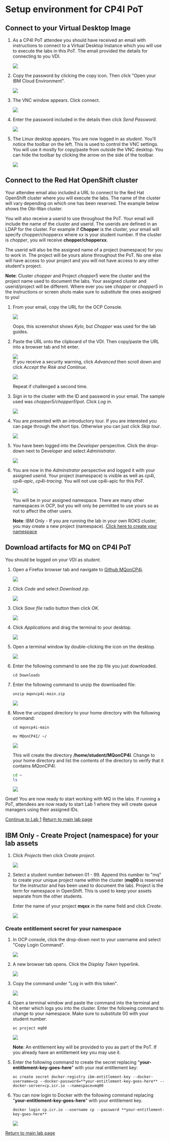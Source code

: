 # Setup environment for CP4I PoT

## Connect to your Virtual Desktop Image

1. As a CP4I PoT attendee you should have received an email with instructions to connect to a Virtual Desktop Instance which you will use to execute the labs in this PoT. The email provided the details for connecting to you VDI.

	![](./images/pots/mq-cp4i/env-setup/image101.png) 

1. Copy the password by clicking the copy icon. Then click "Open your IBM Cloud Environment". 

	![](./images/pots/mq-cp4i/env-setup/image102.png)
	
1. The VNC window appears. Click connect. 
	
	![](./images/pots/mq-cp4i/overview/image17.png)
	
1. Enter the password included in the details then click *Send Password*.

	![](./images/pots/mq-cp4i/overview/image18.png)
			
1. The Linux desktop appears. You are now logged in as *student*. You'll notice the toolbar on the left. This is used to control the VNC settings. You will use it mostly for copy/paste from outside the VNC desktop. You can hide the toolbar by clicking the arrow on the side of the toolbar.
	
	![](./images/pots/mq-cp4i/overview/image19.png)

## Connect to the Red Hat OpenShift cluster

Your attendee email also included a URL to connect to the Red Hat OpenShift cluster where you will execute the labs. The name of the cluster will vary depending on which one has been reserved. The example below shows the Obi-Wan cluster. 

You will also receive a userid to use throughout the PoT. Your email will include the name of the cluster and userid. The userids are defined in an LDAP for the cluster. For example if **Chopper** is the cluster, your email will specify chopper/chopperxx where xx is your student number. If the cluster is *chopper*, you will receive  **chopper/chopperxx**. 
 
The userid will also be the assigned name of a project (namespace) for you to work in. The project will be yours alone throughout the PoT. No one else will have access to your project and you will not have access to any other student's project. 
  
**Note**: Cluster *chopper* and Project *chopper5* were the cluster and the project name used to document the labs. Your assigned cluster and userid/project  will be different. Where ever you see *chopper* or *chopper5* in the instructions or screen shots make sure to substitute the ones assigned to you! 

1. From your email, copy the URL for the OCP Console.

	![](./images/pots/mq-cp4i/env-setup/image103.png)
	
	Oops, this screenshot shows *Kylo*, but *Chopper* was used for the lab guides.

1. Paste the URL onto the clipboard of the VDI. Then copy/paste the URL into a browser tab and hit enter. 

	![](./images/pots/mq-cp4i/env-setup/image104.png)	
	If you receive a security warning, click *Advanced* then scroll down and click *Accept the Risk and Continue*.
	
	![](./images/pots/mq-cp4i/env-setup/image104a.png)
	
	Repeat if challenged a second time.
	
1. Sign in to the cluster with the ID and password in your email. The sample used was *chopper5/chopper5!pot*. Click *Log in*.

	![](./images/pots/mq-cp4i/env-setup/image104b.png)

1. You are presented with an introductory tour. If you are interested you can page through the short tips. Otherwise you can just click *Skip tour*. 

	![](./images/pots/mq-cp4i/env-setup/image104d.png)
	
1. You have been logged into the *Developer* perspective. Click the drop-down next to Developer and select *Administrator*. 

	![](./images/pots/mq-cp4i/env-setup/image104c.png)
	 	
1. You are now in the *Adminstrator* perspective and logged it with your assigned userid. Your project (namespace) is visible as well as *cp4i*, *cp4i-apic*, *cp4i-tracing*. You will not use cp4i-apic for this PoT. 

	![](./images/pots/mq-cp4i/env-setup/image104e.png)
	
	You will be in your assigned namespace. There are many other namespaces in OCP, but you will only be permitted to use yours so as not to affect the other users.


	**Note**: IBM Only - If you are running the lab in your own ROKS cluster, you may create a new project (namespace). [Click here to create your namespace](#namespace) 

<a name="download"></a>	
## Download artifacts for MQ on CP4I PoT

You should be logged on your VDI as *student*. 

1. Open a Firefox browser tab and navigate to [Github MQonCP4i](https://github.com/ibm-cloudintegration/mqoncp4i).

	![](./images/pots/mq-cp4i/env-setup/image108.png)
	
1. Click *Code* and select *Download zip*.

	![](./images/pots/mq-cp4i/env-setup/image109.png)

1. Click *Save file* radio button then click *OK*.

	![](./images/pots/mq-cp4i/env-setup/image110.png)
	
1. Click *Applications* and drag the terminal to your desktop. 

	![](./images/pots/mq-cp4i/env-setup/image110a.png)
	
1. Open a terminal window by double-clicking the icon on the desktop.

	![](./images/pots/mq-cp4i/env-setup/image111.png)
	
1. Enter the following command to see the zip file you just downloaded.

	```
	cd Downloads
	```
	
1. Enter the following command to unzip the downloaded file:

	```
	unzip mqoncp4i-main.zip
	```
	
	![](./images/pots/mq-cp4i/env-setup/image112a.png)
	
1. Move the unzipped directory to your home directory with the following command:
	
	```
	cd mqoncp4i-main
	```
	
	```
	mv MQonCP4I/ ~/
	```
	
	![](./images/pots/mq-cp4i/env-setup/image113a.png) 
	
	This will create the directory **/home/student/MQonCP4I**. Change to your home directory and list the contents of the directory to verify that it contains *MQonCP4I*. 
	
	```sh
	cd ~
	ls
	```
	
	![](./images/pots/mq-cp4i/env-setup/image114a.png)
	
Great! You are now ready to start working with MQ in the labs. If running a PoT, attendees are now ready to start Lab 1 where they will create queue managers using their assigned IDs.

[Continue to Lab 1](../Lab_1/mq_cp4i_pot_lab1.md)
[Return to main lab page](../index.md)

<a name="namespace"></a>
## IBM Only - Create Project (namespace) for your lab assets

1. Click *Projects* then click *Create project*.

	![](./images/pots/mq-cp4i/env-setup/image106.png)
	
1. Select a student number between 01 - 99. Append this number to "mq" to create your unique project name within the cluster (**mq00** is reserved for the instructor and has been used to document the lab). Project is the term for namespace in OpenShift. This is used to keep your assets separate from the other students.

	Enter the name of your project **mqxx** in the name field and click *Create*. 
	
	![](./images/pots/mq-cp4i/env-setup/image107.png)
	
### Create entitlement secret for your namespace

1. In OCP console, click the drop-down next to your username and select "Copy Login Command".

	![](./images/pots/mq-cp4i/env-setup/image115.png)

1. A new browser tab opens. Click the *Display Token* hyperlink.

	![](./images/pots/mq-cp4i/env-setup/image116.png)
	
1. Copy the command under "Log in with this token".

	![](./images/pots/mq-cp4i/env-setup/image117.png)
	
1. Open a terminal window and paste the command into the terminal and hit enter which logs you into the cluster. Enter the following command to change to your namespace. Make sure to substitute 00 with your student number.

	```
	oc project mq00
	```

	![](./images/pots/mq-cp4i/env-setup/image118.png)
	
	**Note**: An entitlement key will be provided to you as part of the PoT. If you already have an entitlement key you may use it.
		
1. Enter the following command to create the secret replacing "**your-entitlement-key-goes-here**" with your real entitlement key:
	
	```
	oc create secret docker-registry ibm-entitlement-key --docker-username=cp --docker-password=**your-entitlement-key-goes-here** --docker-server=cp.icr.io --namespace=mq00
	```
	
1. You can now login to Docker with the following command replacing "**your-entitlement-key-goes-here**" with your entitlement key.

	```
	docker login cp.icr.io --username cp --password **your-entitlement-key-goes-here**
	```
	
	![](./images/pots/mq-cp4i/env-setup/image119.png)

[Return to main lab page](../index.md)